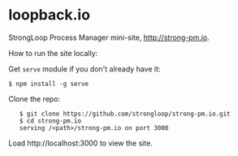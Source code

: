 loopback.io
===========

StrongLoop Process Manager mini-site, http://strong-pm.io.

How to run the site locally:

Get `serve` module if you don't already have it:

   ```$ npm install -g serve```

Clone the repo:<br/>
   ```
      $ git clone https://github.com/strongloop/strong-pm.io.git 
      $ cd strong-pm.io
      serving /<path>/strong-pm.io on port 3000
   ```

Load http://localhost:3000 to view the site.
